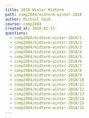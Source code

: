 ```yaml
---
title: 2018 Winter Midterm
path: comp2804/midterm-winter-2018
author: Michiel Smid
course: comp2804
created_at: 2018-02-15
questions:
  - comp2804/midterm-winter-2018/1
  - comp2804/midterm-winter-2018/2
  - comp2804/midterm-winter-2018/3
  - comp2804/midterm-winter-2018/4
  - comp2804/midterm-winter-2018/5
  - comp2804/midterm-winter-2018/6
  - comp2804/midterm-winter-2018/7
  - comp2804/midterm-winter-2018/8
  - comp2804/midterm-winter-2018/9
  - comp2804/midterm-winter-2018/10
  - comp2804/midterm-winter-2018/11
  - comp2804/midterm-winter-2018/12
  - comp2804/midterm-winter-2018/13
  - comp2804/midterm-winter-2018/14
  - comp2804/midterm-winter-2018/15
  - comp2804/midterm-winter-2018/16
---
```

